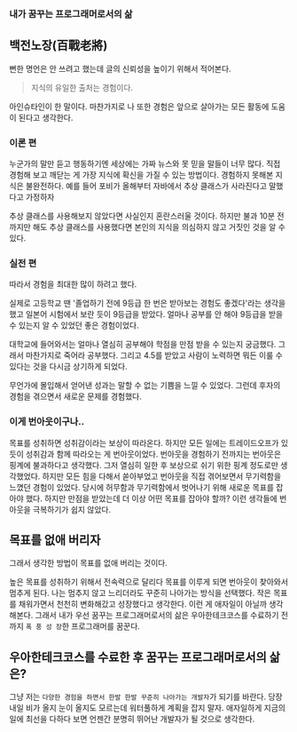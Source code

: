 ### 내가 꿈꾸는 프로그래머로서의 삶

## 백전노장(百戰老將)

뻔한 명언은 안 쓰려고 했는데 글의 신뢰성을 높이기 위해서 적어본다. 
> 지식의 유일한 출처는 경험이다.
 
아인슈타인이 한 말이다. 마찬가지로 나 또한 경험은 앞으로 살아가는 모든 활동에 도움이 된다고 생각한다.

### 이론 편

누군가의 말만 듣고 행동하기엔 세상에는 가짜 뉴스와 못 믿을 말들이 너무 많다. 직접 경험해 보고 깨닫는 게 가장 지식에 확신을 가질 수 있는 방법이다.
경험하지 못해본 지식은 불완전하다. 예를 들어 포비가 올해부터 자바에서 추상 클래스가 사라진다고 말했다고 가정하자

추상 클래스를 사용해보지 않았다면 사실인지 혼란스러울 것이다. 하지만 불과 10분 전까지만 해도 추상 클래스를 사용했다면 본인의 지식을 의심하지 않고 거짓인 것을 알 수 있다.

### 실전 편

따라서 경험을 최대한 많이 하려고 했다. 

실제로 고등학교 땐 '졸업하기 전에 9등급 한 번은 받아보는 경험도 좋겠다'라는 생각을 했고 일본어 시험에서 보란 듯이 9등급을 받았다.
얼마나 공부를 안 해야 9등급을 받을 수 있는지 알 수 있었던 좋은 경험이었다.

대학교에 들어와서는 얼마나 열심히 공부해야 학점을 만점 받을 수 있는지 궁금했다. 그래서 마찬가지로 죽어라 공부했다.
그리고 4.5를 받았고 사람이 노력하면 뭐든 이룰 수 있다는 것을 다시금 상기하게 되었다.

무언가에 몰입해서 얻어낸 성과는 말할 수 없는 기쁨을 느낄 수 있었다. 그런데 후자의 경험을 겪으면서 새로운 문제를 경험했다.

### 이게 번아웃이구나..

목표를 성취하면 성취감이라는 보상이 따라온다. 하지만 모든 일에는 트레이드오프가 있듯이 성취감과 함께 따라오는 게 번아웃이었다.
번아웃을 경험하기 전까지는 번아웃은 핑계에 불과하다고 생각했다. 그저 열심히 일한 후 보상으로 쉬기 위한 핑계 정도로만 생각했었다.
하지만 모든 힘을 다해서 쏟아부었고 번아웃을 직접 겪어보면서 무기력함을 느꼈던 경험이 있었다. 당시에 허무함과 무기력함에서 벗어나기 위해 새로운 목표를 잡아야 했다.
하지만 만점을 받았는데 더 이상 어떤 목표를 잡아야 할까? 이런 생각들에 번아웃을 극복하기가 쉽지 않았다.

## 목표를 없애 버리자

그래서 생각한 방법이 목표를 없애 버리는 것이다. 

높은 목표를 성취하기 위해서 전속력으로 달리다 목표를 이루게 되면 번아웃이 찾아와서 멈추게 된다.
나는 멈추지 않고 느리더라도 꾸준히 나아가는 방식을 선택했다. 작은 목표를 채워가면서 천천히 변화해갔고 성장했다고 생각한다.
이런 게 애자일이 아닐까 생각해본다. 그래서 내가 우선 꿈꾸는 프로그래머로서의 삶은 우아한테크코스를 수료하기 전까지 `폭 풍 성 장`한 프로그래머를 꿈꾼다.

## 우아한테크코스를 수료한 후 꿈꾸는 프로그래머로서의 삶은?

그냥 저는 `다양한 경험을 하면서 한발 한발 꾸준히 나아가는 개발자`가 되기를 바란다.
당장 내일 비가 올지 눈이 올지도 모르는데 워터풀하게 계획을 잡지 말자.
애자일하게 지금의 일에 최선을 다하다 보면 언젠간 분명히 뛰어난 개발자가 될 것으로 생각한다.

